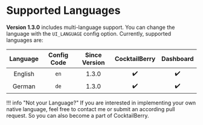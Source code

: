 # Supported Languages

__Version 1.3.0__ includes multi-language support. You can change the language with the `UI_LANGUAGE` config option. Currently, supported languages are:


| Language | Config Code | Since Version | CocktailBerry | Dashboard |
| :------: | :---------: | :-----------: | :-----------: | :-------: |
| English  |    `en`     |     1.3.0     |       ✔️       |     ✔️     |
|  German  |    `de`     |     1.3.0     |       ✔️       |     ✔️     |

!!! info "Not your Language?"
    If you are interested in implementing your own native language, feel free to contact me or submit an according pull request.
    So you can also become a part of CocktailBerry.
